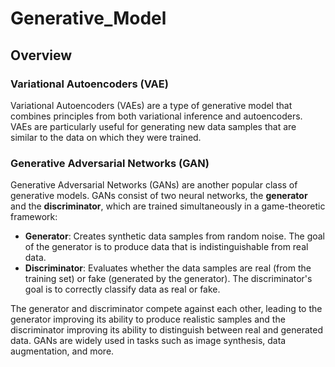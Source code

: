 # Generative_Model

## Overview

### Variational Autoencoders (VAE)
Variational Autoencoders (VAEs) are a type of generative model that combines principles from both variational inference and autoencoders. VAEs are particularly useful for generating new data samples that are similar to the data on which they were trained.

### Generative Adversarial Networks (GAN)

Generative Adversarial Networks (GANs) are another popular class of generative models. GANs consist of two neural networks, the **generator** and the **discriminator**, which are trained simultaneously in a game-theoretic framework:

- **Generator**: Creates synthetic data samples from random noise. The goal of the generator is to produce data that is indistinguishable from real data.
- **Discriminator**: Evaluates whether the data samples are real (from the training set) or fake (generated by the generator). The discriminator's goal is to correctly classify data as real or fake.

The generator and discriminator compete against each other, leading to the generator improving its ability to produce realistic samples and the discriminator improving its ability to distinguish between real and generated data. GANs are widely used in tasks such as image synthesis, data augmentation, and more.
